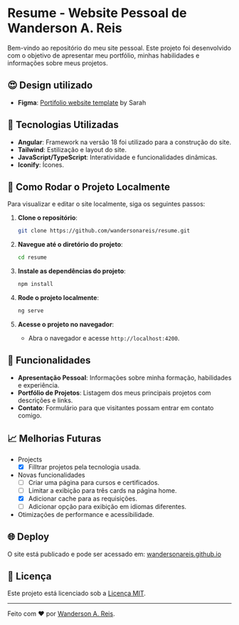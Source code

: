 # Resume - Website Pessoal de Wanderson A. Reis

Bem-vindo ao repositório do meu site pessoal.
Este projeto foi desenvolvido com o objetivo de apresentar meu portfólio, minhas habilidades e informações sobre meus projetos.

## 😍 Design utilizado

- **Figma**: [Portifolio website template](https://www.figma.com/proto/jqyhccuI4poIalDW2NROei/Personal-Portfolio-Website-Template-%7C-Mobile-%26-Desktop-(Community)?t=wMkkoaIggfA1RnjW-1) by Sarah

## 🚀 Tecnologias Utilizadas

- **Angular**: Framework na versão 18 foi utilizado para a construção do site.
- **Tailwind**: Estilização e layout do site.
- **JavaScript/TypeScript**: Interatividade e funcionalidades dinâmicas.
- **Iconify**: Ícones.

## 🔧 Como Rodar o Projeto Localmente

Para visualizar e editar o site localmente, siga os seguintes passos:

1. **Clone o repositório**:
    ```bash
    git clone https://github.com/wandersonareis/resume.git
    ```

2. **Navegue até o diretório do projeto**:
    ```bash
    cd resume
    ```

3. **Instale as dependências do projeto**:
    ```bash
    npm install
    ```
4. **Rode o projeto localmente**:
    ```bash
    ng serve
    ```
5. **Acesse o projeto no navegador**:
    - Abra o navegador e acesse `http://localhost:4200`.

## 🌟 Funcionalidades

- **Apresentação Pessoal**: Informações sobre minha formação, habilidades e experiência.
- **Portfólio de Projetos**: Listagem dos meus principais projetos com descrições e links.
- **Contato**: Formulário para que visitantes possam entrar em contato comigo.

## 📈 Melhorias Futuras

- Projects
    - [X] Filltrar projetos pela tecnologia usada.
- Novas funcionalidades
  - [ ] Criar uma página para cursos e certificados.
  - [ ] Limitar a exibição para três cards na página home.
  - [X] Adicionar cache para as requisições.
  - [ ] Adicionar opção para exibição em idiomas diferentes.
- Otimizações de performance e acessibilidade.

## 🌐 Deploy

O site está publicado e pode ser acessado em: [wandersonareis.github.io](https://wandersonareis.github.io/)

## 📝 Licença

Este projeto está licenciado sob a [Licença MIT](LICENSE).

---

Feito com ❤️ por [Wanderson A. Reis](hhttps://github.com/wandersonareis).
